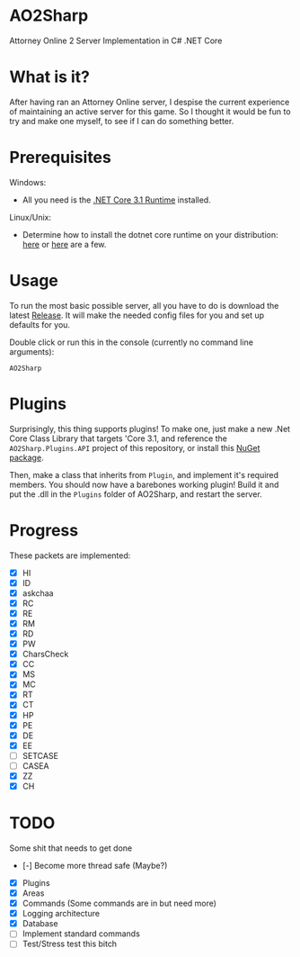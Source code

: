 # AO2Sharp
Attorney Online 2 Server Implementation in C# .NET Core
 
# What is it?
After having ran an Attorney Online server, I despise the current experience of maintaining an active server
for this game. So I thought it would be fun to try and make one myself, to see if I can do something better.

# Prerequisites
Windows:

 - All you need is the [.NET Core 3.1 Runtime](https://cutt.ly/netcore31) installed.

Linux/Unix:
 
 - Determine how to install the dotnet core runtime on your distribution: 
 [here](https://docs.microsoft.com/en-us/dotnet/core/install/linux-ubuntu) 
 or [here](https://wiki.archlinux.org/index.php/.NET_Core#Installation) are a few.

# Usage
To run the most basic possible server, all you have to do is download the latest 
[Release](https://github.com/ElijahZAwesome/AO2Sharp/releases/).
It will make the needed config files for you and set up defaults for you.

Double click or run this in the console (currently no command line arguments):

```
AO2Sharp
```

# Plugins
Surprisingly, this thing supports plugins! To make one, just make a new .Net Core 
Class Library that targets 'Core 3.1, and reference the `AO2Sharp.Plugins.API` 
project of this repository, or install this 
[NuGet package](https://www.nuget.org/packages/AO2Sharp.Plugins.API/).

Then, make a class that inherits from `Plugin`, and implement it's required members.
You should now have a barebones working plugin! Build it and put the .dll in the `Plugins`
folder of AO2Sharp, and restart the server.

# Progress
These packets are implemented:

- [X] HI
- [X] ID
- [X] askchaa
- [X] RC
- [X] RE
- [X] RM
- [X] RD
- [X] PW
- [X] CharsCheck
- [X] CC
- [X] MS
- [X] MC
- [X] RT
- [X] CT
- [X] HP
- [X] PE
- [X] DE
- [X] EE
- [ ] SETCASE
- [ ] CASEA
- [X] ZZ
- [X] CH

# TODO
Some shit that needs to get done

- [-] Become more thread safe (Maybe?)
- [X] Plugins
- [X] Areas
- [X] Commands (Some commands are in but need more)
- [X] Logging architecture
- [X] Database
- [ ] Implement standard commands
- [ ] Test/Stress test this bitch